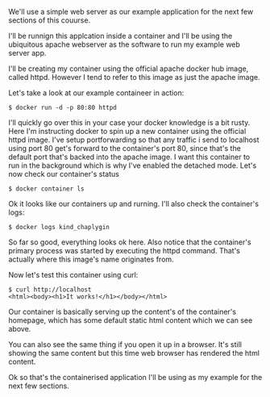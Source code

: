 We'll use a simple web server as our example application for the next few sections of this couurse. 

I'll be runnign this applcation inside a container and I'll be using the ubiquitous apache webserver as the software to run my example web server app.

I'll be creating my container using the official apache docker hub image, called httpd. However I tend to refer to this image as just the apache image. 


Let's take a look at our example containeer in action:

```
$ docker run -d -p 80:80 httpd
```

I'll quickly go over this in your case your docker knowledge is a bit rusty. Here I'm instructing docker to spin up a new container using the official httpd image. I've setup portforwarding so that any traffic i send to localhost using port 80 get's forward to the container's port 80, since that's the default port that's backed into the apache image. I want this container to run in the background which is why I've enabled the detached mode. Let's now check our container's status


```
$ docker container ls
```

Ok it looks like our containers up and rurning. I'll also check the container's logs:

```
$ docker logs kind_chaplygin 
```

So far so good, everything looks ok here. Also notice that the container's primary process was started by executing the httpd command. That's actually where this image's name originates from. 

Now let's test this container using curl:

```
$ curl http://localhost
<html><body><h1>It works!</h1></body></html>
```

Our container is basically serving up the content's of the container's homepage, which has some default static html content which we can see above.

You can also see the same thing if you open it up in a browser. It's still showing the same content but this time web browser has rendered the html content. 

Ok so that's the containerised application I'll be using as my example for the next few sections. 